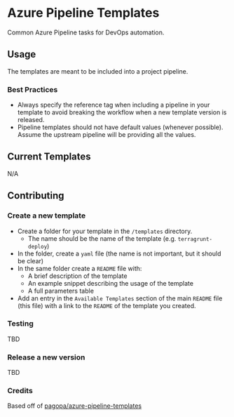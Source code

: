 # Azure Pipeline Templates

Common Azure Pipeline tasks for DevOps automation.

## Usage

The templates are meant to be included into a project pipeline. 

### Best Practices

- Always specify the reference tag when including a pipeline in your template to avoid breaking the workflow when a new template version is released.
- Pipeline templates should not have default values (whenever possible). Assume the upstream pipeline will be providing all the values.

## Current  Templates

N/A

## Contributing

### Create a new template

- Create a folder for your template in the `/templates` directory.
  - The name should be the name of the template (e.g. `terragrunt-deploy`)
- In the folder, create a `yaml` file (the name is not important, but it should be clear)
- In the same folder create a `README` file with:
  - A brief description of the template
  - An example snippet describing the usage of the template
  - A full parameters table
- Add an entry in the `Available Templates` section of the main `README` file (this file) with a link to the `README` of the template you created.

### Testing

TBD

### Release a new version

TBD

### Credits

Based off of [pagopa/azure-pipeline-templates](https://github.com/pagopa/azure-pipeline-templates)
